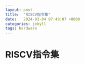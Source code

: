 ```yaml
---
layout: post
title:  "RISCV指令集"
date:   2024-03-04 07:49:07 +0000
categories: jekyll
tags: hardware
---
```


# RISCV指令集

